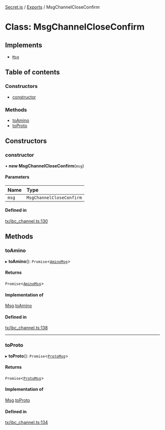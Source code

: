 [Secret.js](../README.md) / [Exports](../modules.md) / MsgChannelCloseConfirm

# Class: MsgChannelCloseConfirm

## Implements

- [`Msg`](../interfaces/Msg.md)

## Table of contents

### Constructors

- [constructor](MsgChannelCloseConfirm.md#constructor)

### Methods

- [toAmino](MsgChannelCloseConfirm.md#toamino)
- [toProto](MsgChannelCloseConfirm.md#toproto)

## Constructors

### constructor

• **new MsgChannelCloseConfirm**(`msg`)

#### Parameters

| Name | Type |
| :------ | :------ |
| `msg` | `MsgChannelCloseConfirm` |

#### Defined in

[tx/ibc_channel.ts:130](https://github.com/scrtlabs/secret.js/blob/839fe3d/src/tx/ibc_channel.ts#L130)

## Methods

### toAmino

▸ **toAmino**(): `Promise`<[`AminoMsg`](../modules.md#aminomsg)\>

#### Returns

`Promise`<[`AminoMsg`](../modules.md#aminomsg)\>

#### Implementation of

[Msg](../interfaces/Msg.md).[toAmino](../interfaces/Msg.md#toamino)

#### Defined in

[tx/ibc_channel.ts:138](https://github.com/scrtlabs/secret.js/blob/839fe3d/src/tx/ibc_channel.ts#L138)

___

### toProto

▸ **toProto**(): `Promise`<[`ProtoMsg`](../interfaces/ProtoMsg.md)\>

#### Returns

`Promise`<[`ProtoMsg`](../interfaces/ProtoMsg.md)\>

#### Implementation of

[Msg](../interfaces/Msg.md).[toProto](../interfaces/Msg.md#toproto)

#### Defined in

[tx/ibc_channel.ts:134](https://github.com/scrtlabs/secret.js/blob/839fe3d/src/tx/ibc_channel.ts#L134)
